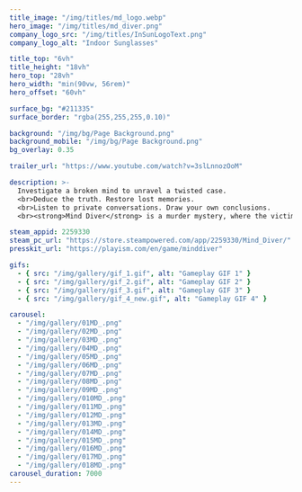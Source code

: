 ```yaml
---
title_image: "/img/titles/md_logo.webp"
hero_image: "/img/titles/md_diver.png"
company_logo_src: "/img/titles/InSunLogoText.png"
company_logo_alt: "Indoor Sunglasses"

title_top: "6vh"
title_height: "18vh"
hero_top: "28vh"
hero_width: "min(90vw, 56rem)"
hero_offset: "60vh"

surface_bg: "#211335"
surface_border: "rgba(255,255,255,0.10)"

background: "/img/bg/Page Background.png"
background_mobile: "/img/bg/Page Background.png"
bg_overlay: 0.35

trailer_url: "https://www.youtube.com/watch?v=3slLnnozOoM"

description: >-
  Investigate a broken mind to unravel a twisted case. 
  <br>Deduce the truth. Restore lost memories. 
  <br>Listen to private conversations. Draw your own conclusions.
  <br><strong>Mind Diver</strong> is a murder mystery, where the victim is love.

steam_appid: 2259330
steam_pc_url: "https://store.steampowered.com/app/2259330/Mind_Diver/"
presskit_url: "https://playism.com/en/game/minddiver"

gifs:
  - { src: "/img/gallery/gif_1.gif", alt: "Gameplay GIF 1" }
  - { src: "/img/gallery/gif_2.gif", alt: "Gameplay GIF 2" }
  - { src: "/img/gallery/gif_3.gif", alt: "Gameplay GIF 3" }
  - { src: "/img/gallery/gif_4_new.gif", alt: "Gameplay GIF 4" }

carousel:
  - "/img/gallery/01MD_.png"
  - "/img/gallery/02MD_.png"
  - "/img/gallery/03MD_.png"
  - "/img/gallery/04MD_.png"
  - "/img/gallery/05MD_.png"
  - "/img/gallery/06MD_.png"
  - "/img/gallery/07MD_.png"
  - "/img/gallery/08MD_.png"
  - "/img/gallery/09MD_.png"
  - "/img/gallery/010MD_.png"
  - "/img/gallery/011MD_.png"
  - "/img/gallery/012MD_.png"
  - "/img/gallery/013MD_.png"
  - "/img/gallery/014MD_.png"
  - "/img/gallery/015MD_.png"
  - "/img/gallery/016MD_.png"
  - "/img/gallery/017MD_.png"
  - "/img/gallery/018MD_.png"
carousel_duration: 7000
---
```

